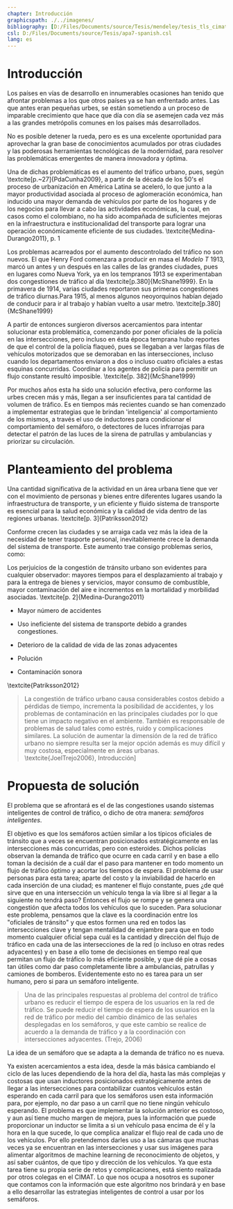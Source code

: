 ```yaml
---
chapter: Introducción
graphicspath: ./../imagenes/
bibliography: [D:/Files/Documents/source/Tesis/mendeley/tesis_tls_cimat.bib] 
csl: D:/Files/Documents/source/Tesis/apa7-spanish.csl 
lang: es 
---
```


# Introducción

Los países en vías de desarrollo en innumerables ocasiones han tenido que
afrontar problemas a los que otros países ya se han enfrentado antes. Las que
antes eran pequeñas urbes, se están sometiendo a un proceso de imparable
crecimiento que hace que día con día se asemejen cada vez más a las grandes
metrópolis comunes en los países más desarrollados. 

<!-- todo: buscar datos y cita de crecimiento de paises en vias de desarrollo -->

No es posible detener la rueda, pero es es una excelente oportunidad para
aprovechar la gran base de conocimientos acumulados por otras ciudades y las
poderosas herramientas tecnológicas de la modernidad, para resolver las
problemáticas emergentes de manera innovadora y óptima.

Una de dichas problemáticas es el aumento del tráfico urbano, pues, según
\textcite[p.~27]{PdaCunha2009}, a partir de la década de los 50's el proceso de
urbanización en América Latina se aceleró, lo que junto a la mayor productividad
asociada al proceso de aglomeración económica, han inducido una mayor demanda de
vehículos por parte de los hogares y de los negocios para llevar a cabo las
actividades económicas, la cual, en casos como el colombiano, no ha sido
acompañada de suficientes mejoras en la infraestructura e institucionalidad del
transporte para lograr una operación económicamente eficiente de sus ciudades.
\textcite{Medina-Durango2011}, p. 1

<!-- De acuerdo a \textcite[p. 380]{McShane1999}, el aumento de las señales de tráfico está relacionado con el rápido aumento del
tráfico automotor. -->
Los problemas acarreados por el aumento descontrolado del tráfico no son nuevos.
El que Henry Ford comenzara a producir en masa el *Modelo T* 1913, marcó un
antes y un después en las calles de las grandes ciudades, pues en lugares como
Nueva York, ya en los tempranos 1913 se experimentaban dos congestiones de
tráfico al día \textcite[p.380]{McShane1999}. En la primavera de 1914, varias ciudades
reportaron sus primeras congestiones de tráfico diurnas.Para 1915, al menos algunos neoyorquinos habían dejado de conducir para ir al
trabajo y habían vuelto a usar metro. \textcite[p.380]{McShane1999}

A partir de entonces surgieron diversos acercamientos para intentar solucionar
esta problemática, comenzando por poner oficiales de la policía en las
intersecciones, pero incluso en ésta época temprana hubo reportes de que el
control de la policía flaqueó, pues se llegaban a ver largas filas de vehículos
motorizados que se demoraban en las intersecciones, incluso cuando los
departamentos enviaron a dos o incluso cuatro oficiales a estas esquinas
concurridas. Coordinar a los agentes de policía para permitir un flujo constante
resultó imposible. \textcite[p. 382]{McShane1999}




Por muchos años esta ha sido una solución efectiva, pero conforme las urbes
crecen más y más, llegan a ser insuficientes para tal cantidad de volumen de
tráfico. Es en tiempos más recientes cuando se han comenzado a implementar
estrategias que le brindan 'inteligencia' al comportamiento de los mismos, a
través el uso de inductores para condicionar el comportamiento del semáforo, o
detectores de luces infrarrojas para detectar el patrón de las luces de la
sirena de patrullas y ambulancias y priorizar su circulación.

# Planteamiento del problema

Una cantidad significativa de la actividad en un área urbana tiene que ver con
el movimiento de personas y bienes entre diferentes lugares usando la
infraestructura de transporte, y un eficiente y fluido sistema de transporte es
esencial para la salud económica y la calidad de vida dentro de las regiones
urbanas. \textcite[p. 3]{Patriksson2012}

Conforme crecen las ciudades y se arraiga cada vez más la idea de la necesidad
de tener trasporte personal, inevitablemente crece la demanda del sistema de
transporte. Este aumento trae consigo problemas serios, como:

Los perjuicios de la congestión de tránsito urbano son evidentes para cualquier
observador: mayores tiempos para el desplazamiento al trabajo y para la entrega
de bienes y servicios, mayor consumo de combustible, mayor contaminación del
aire e incrementos en la mortalidad y morbilidad asociadas.
\textcite[p. 2]{Medina-Durango2011}

-   Mayor número de accidentes

-   Uso ineficiente del sistema de transporte debido a grandes congestiones.

-   Deterioro de la calidad de vida de las zonas adyacentes

-   Polución

-   Contaminación sonora

\textcite{Patriksson2012}

> La congestión de tráfico urbano causa considerables costos debido a pérdidas
> de tiempo, incrementa la posibilidad de accidentes, y los problemas de
> contaminación en las principales ciudades por lo que tiene un impacto negativo
> en el ambiente. También es responsable de problemas de salud tales como
> estrés, ruido y complicaciones similares. La solución de aumentar la dimensión
> de la red de tráfico urbano no siempre resulta ser la mejor opción además es
> muy difícil y muy costosa, especialmente en áreas urbanas. \textcite{JoelTrejo2006},
> Introducción]

# Propuesta de solución

El problema que se afrontará es el de las congestiones usando sistemas
inteligentes de control de tráfico, o dicho de otra manera: *semáforos
inteligentes*.

El objetivo es que los semáforos actúen similar a los típicos oficiales de
tránsito que a veces se encuentran posicionados estratégicamente en las
intersecciones más concurridas, pero con esteroides. Dichos policías observan la
demanda de tráfico que ocurre en cada carril y en base a ello toman la decisión
de a cuál dar el paso para mantener en todo momento un flujo de tráfico óptimo y
acortar los tiempos de espera. El problema de usar personas para esta tarea;
aparte del costo y la inviabilidad de hacerlo en cada inserción de una ciudad;
es mantener el flujo constante, pues ¿de qué sirve que en una intersección un
vehículo tenga la vía libre si al llegar a la siguiente no tendrá paso? Entonces
el flujo se rompe y se genera una congestión que afecta todos los vehículos que
lo suceden. Para solucionar este problema, pensamos que la clave es la
coordinación entre los "oficiales de tránsito" y que estos formen una red en
todos las intersecciones clave y tengan mentalidad de enjambre para que en todo
momento cualquier oficial sepa cuál es la cantidad y dirección del flujo de
tráfico en cada una de las intersecciones de la red (o incluso en otras redes
adyacentes) y en base a ello tome de decisiones en tiempo real que permitan un
flujo de tráfico lo más eficiente posible, y que dé pie a cosas tan útiles como
dar paso completamente libre a ambulancias, patrullas y camiones de bomberos.
Evidentemente esto no es tarea para un ser humano, pero si para un semáforo
inteligente.

>   Una de las principales respuestas al problema del control de tráfico urbano
>   es reducir el tiempo de espera de los usuarios en la red de tráfico. Se
>   puede reducir el tiempo de espera de los usuarios en la red de tráfico por
>   medio del cambio dinámico de las señales desplegadas en los semáforos, y que
>   este cambio se realice de acuerdo a la demanda de tráfico y a la
>   coordinación con intersecciones adyacentes. (Trejo, 2006)

La idea de un semáforo que se adapta a la demanda de tráfico no es nueva. 
<!-- todo: agregar referencias y otros acercamientos con redes de Petri y trabajos similares-->
Ya existen acercamientos a esta idea, desde la más básica cambiando el ciclo de
las luces dependiendo de la hora del día, hasta las más complejas y costosas que
usan inductores posicionados estratégicamente antes de llegar a las
intersecciones para contabilizar cuantos vehículos están esperando en cada
carril para que los semáforos usen esta información para, por ejemplo, no dar
paso a un carril que no tiene ningún vehículo esperando. El problema es que
implementar la solución anterior es costoso, y aun así tiene mucho margen de
mejora, pues la información que puede proporcionar un inductor se limita a si un
vehículo pasa encima de él y la hora en la que sucede, lo que complica analizar
el flujo real de cada uno de los vehículos. Por ello pretendemos darles uso a
las cámaras que muchas veces ya se encuentran en las intersecciones y usar sus
imágenes para alimentar algoritmos de machine learning de reconocimiento de
objetos, y así saber cuántos, de que tipo y dirección de los vehículos. Ya que
esta tarea tiene su propia serie de retos y complicaciones, está siento
realizada por otros colegas en el CIMAT. Lo que nos ocupa a nosotros es suponer
que contamos con la información que este algoritmo nos brindará y en base a ello
desarrollar las estrategias inteligentes de control a usar por los semáforos.
